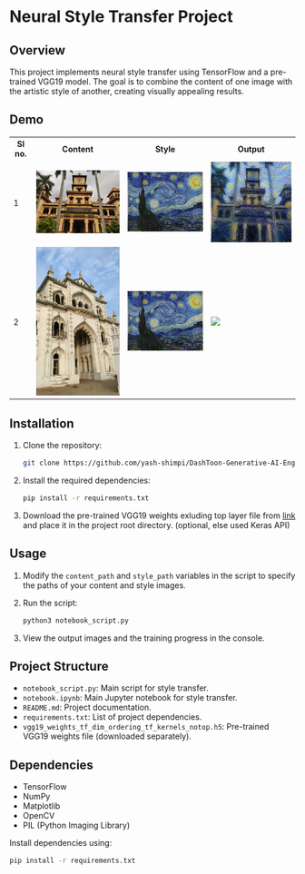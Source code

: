 # Neural Style Transfer Project

## Overview

This project implements neural style transfer using TensorFlow and a pre-trained VGG19 model. The goal is to combine the content of one image with the artistic style of another, creating visually appealing results.

## Demo

<table>
<tr>
	<th>Sl no.</th>
	<th>Content</th>
	<th>Style</th>
	<th>Output</th>
</tr>
<tr>
	<td><a id="first">1</a></td>
	<td><img src="/content.jpg" width="400" /></td>
	<td><img src="/van gogh.jpeg" width="400" /></td>
	<td><img src="bhu_van_gogh.jpg" width="400" /></td>
</tr>
<tr>
	<td><a id="second">2</a></td>
	<td><img src="temple.JPEG" width="400" /></td>
	<td><img src="van gogh.jpeg"  width="400" /></td>
	<td><img src="temple_van_gogh.png" width="400" /></td>
</tr>
</table>

## Installation

1. Clone the repository:

    ```bash
    git clone https://github.com/yash-shimpi/DashToon-Generative-AI-Engineer
    ```

2. Install the required dependencies:

    ```bash
    pip install -r requirements.txt
    ```

3. Download the pre-trained VGG19 weights exluding top layer file from [link](https://storage.googleapis.com/tensorflow/keras-applications/vgg19/vgg19_weights_tf_dim_ordering_tf_kernels_notop.h5) and place it in the project root directory. (optional, else used Keras API)

## Usage

1. Modify the `content_path` and `style_path` variables in the script to specify the paths of your content and style images.

2. Run the script:

    ```bash
    python3 notebook_script.py
    ```

3. View the output images and the training progress in the console.

## Project Structure

- `notebook_script.py`: Main script for style transfer.
- `notebook.ipynb`: Main Jupyter notebook for style transfer.
- `README.md`: Project documentation.
- `requirements.txt`: List of project dependencies.
- `vgg19_weights_tf_dim_ordering_tf_kernels_notop.h5`: Pre-trained VGG19 weights file (downloaded separately).

## Dependencies

- TensorFlow
- NumPy
- Matplotlib
- OpenCV
- PIL (Python Imaging Library)

Install dependencies using:

```bash
pip install -r requirements.txt
